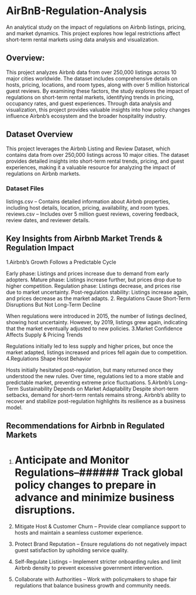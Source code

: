 # AirBnB-Regulation-Analysis
An analytical study on the impact of regulations on Airbnb listings, pricing, and market dynamics. This project explores how legal restrictions affect short-term rental markets using data analysis and visualization.

## Overview:
This project analyzes Airbnb data from over 250,000 listings across 10 major cities worldwide. The dataset includes comprehensive details on hosts, pricing, locations, and room types, along with over 5 million historical guest reviews. By examining these factors, the study explores the impact of regulations on short-term rental markets, identifying trends in pricing, occupancy rates, and guest experiences. Through data analysis and visualization, this project provides valuable insights into how policy changes influence Airbnb’s ecosystem and the broader hospitality industry.

## Dataset Overview
This project leverages the Airbnb Listing and Review Dataset, which contains data from over 250,000 listings across 10 major cities. The dataset provides detailed insights into short-term rental trends, pricing, and guest experiences, making it a valuable resource for analyzing the impact of regulations on Airbnb markets.

### Dataset Files
listings.csv – Contains detailed information about Airbnb properties, including host details, location, pricing, availability, and room types.
reviews.csv – Includes over 5 million guest reviews, covering feedback, review dates, and reviewer details.

## Key Insights from Airbnb Market Trends & Regulation Impact
1.Airbnb’s Growth Follows a Predictable Cycle

Early phase: Listings and prices increase due to demand from early adopters.
Mature phase: Listings increase further, but prices drop due to higher competition.
Regulation phase: Listings decrease, and prices rise due to market uncertainty.
Post-regulation stability: Listings increase again, and prices decrease as the market adapts.
2. Regulations Cause Short-Term Disruptions But Not Long-Term Decline

When regulations were introduced in 2015, the number of listings declined, showing host uncertainty.
However, by 2019, listings grew again, indicating that the market eventually adjusted to new policies.
3.Market Confidence Affects Supply & Pricing Trends

Regulations initially led to less supply and higher prices, but once the market adapted, listings increased and prices fell again due to competition.
4.Regulations Shape Host Behavior

Hosts initially hesitated post-regulation, but many returned once they understood the new rules.
Over time, regulations led to a more stable and predictable market, preventing extreme price fluctuations.
5.Airbnb’s Long-Term Sustainability Depends on Market Adaptability
Despite short-term setbacks, demand for short-term rentals remains strong.
Airbnb’s ability to recover and stabilize post-regulation highlights its resilience as a business model.

## Recommendations for Airbnb in Regulated Markets
1. # Anticipate and Monitor Regulations–###### Track global policy changes to prepare in advance and minimize business disruptions.

2. Mitigate Host & Customer Churn – Provide clear compliance support to hosts and maintain a seamless customer experience.

3. Protect Brand Reputation – Ensure regulations do not negatively impact guest satisfaction by upholding service quality.

4. Self-Regulate Listings – Implement stricter onboarding rules and limit Airbnb density to prevent excessive government intervention.

5. Collaborate with Authorities – Work with policymakers to shape fair regulations that balance business growth and community needs.

